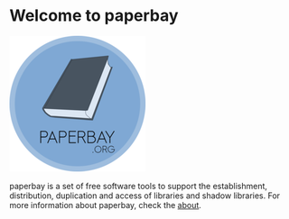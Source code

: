 # Welcome to paperbay 

![logo](images/logos/paperbay-s.png)

paperbay is a set of free software tools to support the establishment, distribution, duplication and access of libraries and shadow libraries.
For more information about paperbay, check the [about](/about/).


